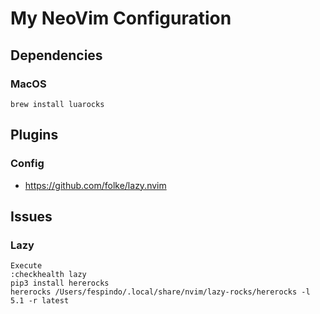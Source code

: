 # My NeoVim Configuration

## Dependencies

### MacOS

```shell
brew install luarocks
```



## Plugins

### Config

- https://github.com/folke/lazy.nvim



## Issues

### Lazy

```
Execute
:checkhealth lazy
pip3 install hererocks
hererocks /Users/fespindo/.local/share/nvim/lazy-rocks/hererocks -l 5.1 -r latest

```
